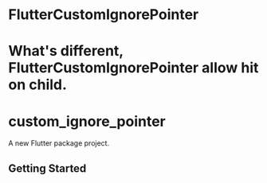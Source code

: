 # FlutterCustomIgnorePointer
What's different, FlutterCustomIgnorePointer allow hit on child.
=======
# custom_ignore_pointer

A new Flutter package project.

## Getting Started

